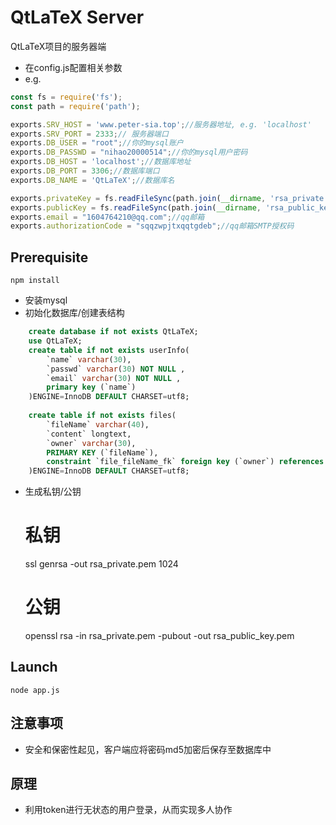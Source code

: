 # QtLaTeX Server

QtLaTeX项目的服务器端
- 在config.js配置相关参数
- e.g.
```javascript
const fs = require('fs');
const path = require('path');

exports.SRV_HOST = 'www.peter-sia.top';//服务器地址, e.g. 'localhost'
exports.SRV_PORT = 2333;// 服务器端口
exports.DB_USER = "root";//你的mysql账户
exports.DB_PASSWD = "nihao20000514";//你的mysql用户密码
exports.DB_HOST = 'localhost';//数据库地址
exports.DB_PORT = 3306;//数据库端口
exports.DB_NAME = 'QtLaTeX';//数据库名

exports.privateKey = fs.readFileSync(path.join(__dirname, 'rsa_private.pem'));//私钥文件,加密
exports.publicKey = fs.readFileSync(path.join(__dirname, 'rsa_public_key.pem'));//公钥文件,解密
exports.email = "1604764210@qq.com";//qq邮箱
exports.authorizationCode = "sqqzwpjtxqqtgdeb";//qq邮箱SMTP授权码
```

## Prerequisite
    npm install    
- 安装mysql
- 初始化数据库/创建表结构

```sql
    create database if not exists QtLaTeX;
    use QtLaTeX;
    create table if not exists userInfo(
        `name` varchar(30),
        `passwd` varchar(30) NOT NULL ,
        `email` varchar(30) NOT NULL ,
        primary key (`name`)
    )ENGINE=InnoDB DEFAULT CHARSET=utf8;
    
    create table if not exists files(
        `fileName` varchar(40),
        `content` longtext,
        `owner` varchar(30),
        PRIMARY KEY (`fileName`),
        constraint `file_fileName_fk` foreign key (`owner`) references `userInfo` (`name`)
    )ENGINE=InnoDB DEFAULT CHARSET=utf8; 
```
    
- 生成私钥/公钥


    # 私钥
    ssl genrsa -out rsa_private.pem 1024
    # 公钥
    openssl rsa -in rsa_private.pem -pubout -out rsa_public_key.pem
                                            

## Launch

    node app.js

## 注意事项

- 安全和保密性起见，客户端应将密码md5加密后保存至数据库中

## 原理

- 利用token进行无状态的用户登录，从而实现多人协作